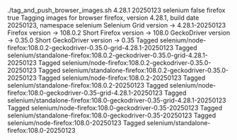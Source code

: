 ./tag_and_push_browser_images.sh 4.28.1 20250123 selenium false firefox true
Tagging images for browser firefox, version 4.28.1, build date 20250123, namespace selenium
Selenium Grid version -> 4.28.1-20250123
Firefox version -> 108.0.2
Short Firefox version -> 108.0
GeckoDriver version -> 0.35.0
Short GeckoDriver version -> 0.35
Tagged selenium/node-firefox:108.0.2-geckodriver-0.35.0-grid-4.28.1-20250123
Tagged selenium/standalone-firefox:108.0.2-geckodriver-0.35.0-grid-4.28.1-20250123
Tagged selenium/node-firefox:108.0.2-geckodriver-0.35.0-20250123
Tagged selenium/standalone-firefox:108.0.2-geckodriver-0.35.0-20250123
Tagged selenium/node-firefox:108.0.2-20250123
Tagged selenium/standalone-firefox:108.0.2-20250123
Tagged selenium/node-firefox:108.0-geckodriver-0.35-grid-4.28.1-20250123
Tagged selenium/standalone-firefox:108.0-geckodriver-0.35-grid-4.28.1-20250123
Tagged selenium/node-firefox:108.0-geckodriver-0.35-20250123
Tagged selenium/standalone-firefox:108.0-geckodriver-0.35-20250123
Tagged selenium/node-firefox:108.0-20250123
Tagged selenium/standalone-firefox:108.0-20250123
